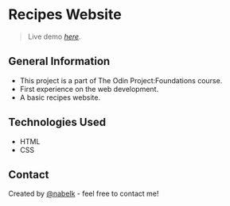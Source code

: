 # Recipes Website
> Live demo [_here_](https://nabelk.github.io/odin-recipes/).

## General Information
- This project is a part of The Odin Project:Foundations course.
- First experience on the web development.
- A basic recipes website.

## Technologies Used
- HTML
- CSS

## Contact
Created by [@nabelk](https://www.linkedin.com/in/nabil-khalid-36791a241/) - feel free to contact me!
